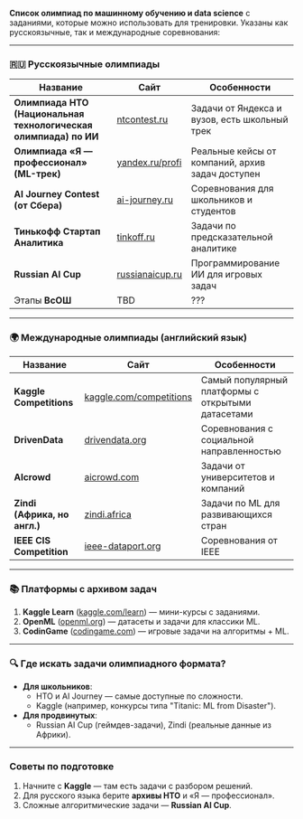 **Cписок олимпиад по машинному обучению и data science** с заданиями, которые можно использовать для тренировки. Указаны как русскоязычные, так и международные соревнования:

---

### **🇷🇺 Русскоязычные олимпиады**
| Название | Сайт | Особенности |
|----------|------|-------------|
| **Олимпиада НТО (Национальная технологическая олимпиада) по ИИ** | [ntcontest.ru](https://ntcontest.ru) | Задачи от Яндекса и вузов, есть школьный трек |
| **Олимпиада «Я — профессионал» (ML-трек)** | [yandex.ru/profi](https://yandex.ru/profi) | Реальные кейсы от компаний, архив задач доступен |
| **AI Journey Contest (от Сбера)** | [ai-journey.ru](https://ai-journey.ru) | Соревнования для школьников и студентов |
| **Тинькофф Стартап Аналитика** | [tinkoff.ru](https://www.tinkoff.ru) | Задачи по предсказательной аналитике |
| **Russian AI Cup** | [russianaicup.ru](https://russianaicup.ru) | Программирование ИИ для игровых задач |
| Этапы **ВсОШ** | TBD| ??? |

---

### **🌍 Международные олимпиады (английский язык)**
| Название | Сайт | Особенности |
|----------|------|-------------|
| **Kaggle Competitions** | [kaggle.com/competitions](https://www.kaggle.com/competitions) | Самый популярный платформы с открытыми датасетами |
| **DrivenData** | [drivendata.org](https://www.drivendata.org) | Соревнования с социальной направленностью |
| **AIcrowd** | [aicrowd.com](https://www.aicrowd.com) | Задачи от университетов и компаний |
| **Zindi (Африка, но англ.)** | [zindi.africa](https://zindi.africa) | Задачи по ML для развивающихся стран |
| **IEEE CIS Competition** | [ieee-dataport.org](https://ieee-dataport.org) | Соревнования от IEEE |

---

### **📚 Платформы с архивом задач**
1. **Kaggle Learn** ([kaggle.com/learn](https://www.kaggle.com/learn)) — мини-курсы с заданиями.
2. **OpenML** ([openml.org](https://www.openml.org)) — датасеты и задачи для классики ML.
3. **CodinGame** ([codingame.com](https://www.codingame.com)) — игровые задачи на алгоритмы + ML.

---

### **🔍 Где искать задачи олимпиадного формата?**
- **Для школьников**:  
  - НТО и AI Journey — самые доступные по сложности.  
  - Kaggle (например, конкурсы типа "Titanic: ML from Disaster").  
- **Для продвинутых**:  
  - Russian AI Cup (геймдев-задачи), Zindi (реальные данные из Африки).  

---

### **Советы по подготовке**  
1. Начните с **Kaggle** — там есть задачи с разбором решений.  
2. Для русского языка берите **архивы НТО** и «Я — профессионал».  
3. Сложные алгоритмические задачи — **Russian AI Cup**.  

